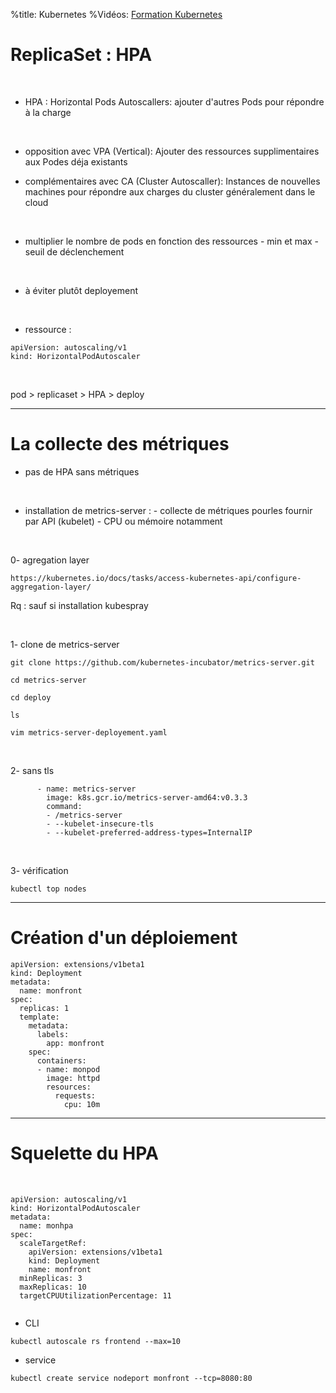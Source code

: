 %title: Kubernetes 
%Vidéos: [Formation Kubernetes](https://www.youtube.com/playlist?list=PLn6POgpklwWqfzaosSgX2XEKpse5VY2v5)

# ReplicaSet : HPA


<br>

* HPA : Horizontal Pods Autoscallers: ajouter d'autres Pods pour répondre à la charge

<br>

* opposition avec VPA (Vertical): Ajouter des ressources supplimentaires aux Podes déja existants

* complémentaires avec CA (Cluster Autoscaller): Instances de nouvelles machines pour répondre aux charges du cluster généralement dans le cloud

<br>

* multiplier le nombre de pods en fonction des ressources
		- min et max
		- seuil de déclenchement

<br>

* à éviter plutôt deployement


<br>

* ressource : 

```
apiVersion: autoscaling/v1
kind: HorizontalPodAutoscaler
```

<br>


pod > replicaset > HPA > deploy


-------------------------------------------------------------------------


# La collecte des métriques


* pas de HPA sans métriques

<br>

* installation de metrics-server :
		- collecte de métriques pourles fournir par API (kubelet)
		- CPU ou mémoire notamment

<br>

0- agregation layer

```
https://kubernetes.io/docs/tasks/access-kubernetes-api/configure-aggregation-layer/
```

Rq : sauf si installation kubespray

<br>

1- clone de metrics-server

```
git clone https://github.com/kubernetes-incubator/metrics-server.git

cd metrics-server

cd deploy

ls

vim metrics-server-deployement.yaml
```

<br>

2- sans tls

```
      - name: metrics-server
        image: k8s.gcr.io/metrics-server-amd64:v0.3.3
        command:
        - /metrics-server
        - --kubelet-insecure-tls
        - --kubelet-preferred-address-types=InternalIP
```

<br>

3- vérification

```
kubectl top nodes
```


-------------------------------------------------------------------------

# Création d'un déploiement


```
apiVersion: extensions/v1beta1
kind: Deployment
metadata:
  name: monfront
spec:
  replicas: 1
  template:
    metadata:
      labels:
        app: monfront
    spec:
      containers:
      - name: monpod
        image: httpd
        resources:
          requests:
            cpu: 10m
```


------------------------------------------------------------------------

# Squelette du HPA


<br>

```
apiVersion: autoscaling/v1
kind: HorizontalPodAutoscaler
metadata:
  name: monhpa
spec:
  scaleTargetRef:
    apiVersion: extensions/v1beta1
    kind: Deployment
    name: monfront
  minReplicas: 3
  maxReplicas: 10
  targetCPUUtilizationPercentage: 11
  
```

* CLI

```
kubectl autoscale rs frontend --max=10
```

* service

```
kubectl create service nodeport monfront --tcp=8080:80
```

